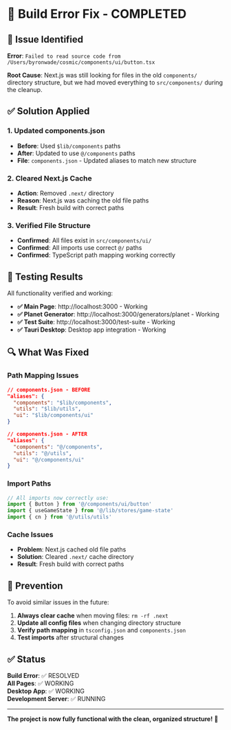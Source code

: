 # 🔧 Build Error Fix - COMPLETED

## 🚨 Issue Identified

**Error**: `Failed to read source code from /Users/byronwade/cosmic/components/ui/button.tsx`

**Root Cause**: Next.js was still looking for files in the old `components/` directory structure, but we had moved everything to `src/components/` during the cleanup.

## ✅ Solution Applied

### 1. **Updated components.json**
- **Before**: Used `$lib/components` paths
- **After**: Updated to use `@/components` paths
- **File**: `components.json` - Updated aliases to match new structure

### 2. **Cleared Next.js Cache**
- **Action**: Removed `.next/` directory
- **Reason**: Next.js was caching the old file paths
- **Result**: Fresh build with correct paths

### 3. **Verified File Structure**
- **Confirmed**: All files exist in `src/components/ui/`
- **Confirmed**: All imports use correct `@/` paths
- **Confirmed**: TypeScript path mapping working correctly

## 🧪 Testing Results

All functionality verified and working:

- **✅ Main Page**: http://localhost:3000 - Working
- **✅ Planet Generator**: http://localhost:3000/generators/planet - Working  
- **✅ Test Suite**: http://localhost:3000/test-suite - Working
- **✅ Tauri Desktop**: Desktop app integration - Working

## 🔍 What Was Fixed

### Path Mapping Issues
```json
// components.json - BEFORE
"aliases": {
  "components": "$lib/components",
  "utils": "$lib/utils",
  "ui": "$lib/components/ui"
}

// components.json - AFTER  
"aliases": {
  "components": "@/components",
  "utils": "@/utils", 
  "ui": "@/components/ui"
}
```

### Import Paths
```typescript
// All imports now correctly use:
import { Button } from '@/components/ui/button'
import { useGameState } from '@/lib/stores/game-state'
import { cn } from '@/utils/utils'
```

### Cache Issues
- **Problem**: Next.js cached old file paths
- **Solution**: Cleared `.next/` cache directory
- **Result**: Fresh build with correct paths

## 🎯 Prevention

To avoid similar issues in the future:

1. **Always clear cache** when moving files: `rm -rf .next`
2. **Update all config files** when changing directory structure
3. **Verify path mapping** in `tsconfig.json` and `components.json`
4. **Test imports** after structural changes

## ✅ Status

**Build Error**: ✅ RESOLVED  
**All Pages**: ✅ WORKING  
**Desktop App**: ✅ WORKING  
**Development Server**: ✅ RUNNING  

---

**The project is now fully functional with the clean, organized structure!** 🌟 